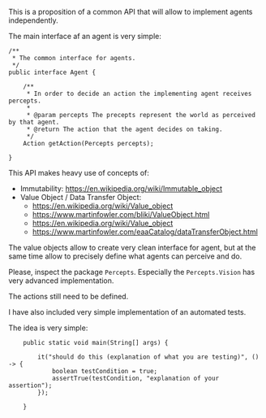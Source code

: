 This is a proposition of a common API that will allow to implement agents independently.

The main interface af an agent is very simple:
```$java
/**
 * The common interface for agents.
 */
public interface Agent {

    /**
     * In order to decide an action the implementing agent receives percepts.
     *
     * @param percepts The precepts represent the world as perceived by that agent.
     * @return The action that the agent decides on taking.
     */
    Action getAction(Percepts percepts);

}
```

This API makes heavy use of concepts of:
- Immutability: https://en.wikipedia.org/wiki/Immutable_object
- Value Object / Data Transfer Object:
    - https://en.wikipedia.org/wiki/Value_object
    - https://www.martinfowler.com/bliki/ValueObject.html
    - https://en.wikipedia.org/wiki/Value_object
    - https://www.martinfowler.com/eaaCatalog/dataTransferObject.html

The value objects allow to create very clean interface for agent, but at the same time allow to precisely define what agents can perceive and do.

Please, inspect the package `Percepts`. Especially the `Percepts.Vision` has very advanced implementation.

The actions still need to be defined.

I have also included very simple implementation of an automated tests.

The idea is very simple:
```$java
    public static void main(String[] args) {

        it("should do this (explanation of what you are testing)", () -> {
            boolean testCondition = true;
            assertTrue(testCondition, "explanation of your assertion");
        });
    
    }
```
